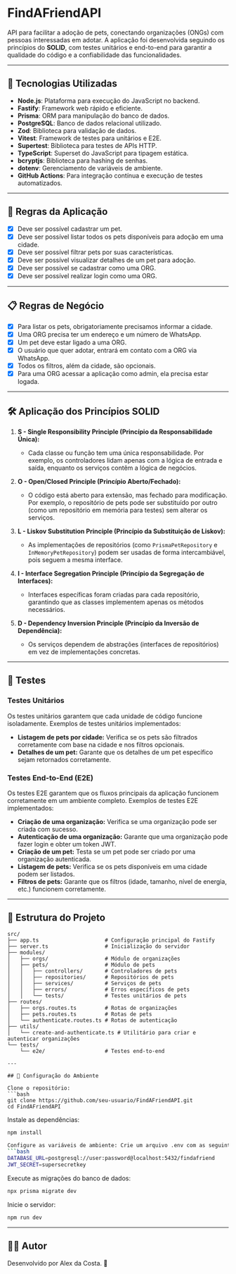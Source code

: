 # FindAFriendAPI

API para facilitar a adoção de pets, conectando organizações (ONGs) com pessoas interessadas em adotar. A aplicação foi desenvolvida seguindo os princípios do **SOLID**, com testes unitários e end-to-end para garantir a qualidade do código e a confiabilidade das funcionalidades.

---

## 🚀 Tecnologias Utilizadas

- **Node.js**: Plataforma para execução do JavaScript no backend.
- **Fastify**: Framework web rápido e eficiente.
- **Prisma**: ORM para manipulação do banco de dados.
- **PostgreSQL**: Banco de dados relacional utilizado.
- **Zod**: Biblioteca para validação de dados.
- **Vitest**: Framework de testes para unitários e E2E.
- **Supertest**: Biblioteca para testes de APIs HTTP.
- **TypeScript**: Superset do JavaScript para tipagem estática.
- **bcryptjs**: Biblioteca para hashing de senhas.
- **dotenv**: Gerenciamento de variáveis de ambiente.
- **GitHub Actions**: Para integração contínua e execução de testes automatizados.

---

## 📜 Regras da Aplicação

- [X] Deve ser possível cadastrar um pet.
- [X] Deve ser possível listar todos os pets disponíveis para adoção em uma cidade.
- [X] Deve ser possível filtrar pets por suas características.
- [X] Deve ser possível visualizar detalhes de um pet para adoção.
- [X] Deve ser possível se cadastrar como uma ORG.
- [X] Deve ser possível realizar login como uma ORG.

---

## 📋 Regras de Negócio

- [X] Para listar os pets, obrigatoriamente precisamos informar a cidade.
- [X] Uma ORG precisa ter um endereço e um número de WhatsApp.
- [X] Um pet deve estar ligado a uma ORG.
- [X] O usuário que quer adotar, entrará em contato com a ORG via WhatsApp.
- [X] Todos os filtros, além da cidade, são opcionais.
- [X] Para uma ORG acessar a aplicação como admin, ela precisa estar logada.

---

## 🛠️ Aplicação dos Princípios SOLID

1. **S - Single Responsibility Principle (Princípio da Responsabilidade Única):**
   - Cada classe ou função tem uma única responsabilidade. Por exemplo, os controladores lidam apenas com a lógica de entrada e saída, enquanto os serviços contêm a lógica de negócios.

2. **O - Open/Closed Principle (Princípio Aberto/Fechado):**
   - O código está aberto para extensão, mas fechado para modificação. Por exemplo, o repositório de pets pode ser substituído por outro (como um repositório em memória para testes) sem alterar os serviços.

3. **L - Liskov Substitution Principle (Princípio da Substituição de Liskov):**
   - As implementações de repositórios (como `PrismaPetRepository` e `InMemoryPetRepository`) podem ser usadas de forma intercambiável, pois seguem a mesma interface.

4. **I - Interface Segregation Principle (Princípio da Segregação de Interfaces):**
   - Interfaces específicas foram criadas para cada repositório, garantindo que as classes implementem apenas os métodos necessários.

5. **D - Dependency Inversion Principle (Princípio da Inversão de Dependência):**
   - Os serviços dependem de abstrações (interfaces de repositórios) em vez de implementações concretas.

---

## 🧪 Testes

### **Testes Unitários**
Os testes unitários garantem que cada unidade de código funcione isoladamente. Exemplos de testes unitários implementados:
- **Listagem de pets por cidade:** Verifica se os pets são filtrados corretamente com base na cidade e nos filtros opcionais.
- **Detalhes de um pet:** Garante que os detalhes de um pet específico sejam retornados corretamente.

### **Testes End-to-End (E2E)**
Os testes E2E garantem que os fluxos principais da aplicação funcionem corretamente em um ambiente completo. Exemplos de testes E2E implementados:
- **Criação de uma organização:** Verifica se uma organização pode ser criada com sucesso.
- **Autenticação de uma organização:** Garante que uma organização pode fazer login e obter um token JWT.
- **Criação de um pet:** Testa se um pet pode ser criado por uma organização autenticada.
- **Listagem de pets:** Verifica se os pets disponíveis em uma cidade podem ser listados.
- **Filtros de pets:** Garante que os filtros (idade, tamanho, nível de energia, etc.) funcionem corretamente.

---

## 📂 Estrutura do Projeto

```plaintext
src/
├── app.ts                     # Configuração principal do Fastify
├── server.ts                  # Inicialização do servidor
├── modules/
│   ├── orgs/                  # Módulo de organizações
│   ├── pets/                  # Módulo de pets
│   │   ├── controllers/       # Controladores de pets
│   │   ├── repositories/      # Repositórios de pets
│   │   ├── services/          # Serviços de pets
│   │   ├── errors/            # Erros específicos de pets
│   │   └── tests/             # Testes unitários de pets
├── routes/
│   ├── orgs.routes.ts         # Rotas de organizações
│   ├── pets.routes.ts         # Rotas de pets
│   └── authenticate.routes.ts # Rotas de autenticação
├── utils/
│   └── create-and-authenticate.ts # Utilitário para criar e autenticar organizações
└── tests/
    └── e2e/                   # Testes end-to-end

---

## 🔧 Configuração do Ambiente

Clone o repositório:
```bash
git clone https://github.com/seu-usuario/FindAFriendAPI.git
cd FindAFriendAPI
```

Instale as dependências:
```bash
npm install

Configure as variáveis de ambiente: Crie um arquivo .env com as seguintes variáveis:
```bash
DATABASE_URL=postgresql://user:password@localhost:5432/findafriend
JWT_SECRET=supersecretkey
```

Execute as migrações do banco de dados:
```bash
npx prisma migrate dev
```

Inicie o servidor:
```bash
npm run dev
```

---

## 👨‍💻 Autor

Desenvolvido por Alex da Costa. 🚀
